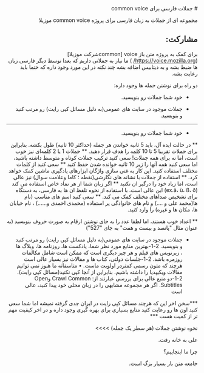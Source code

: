 <div dir="rtl">
#  جملات فارسی برای common voice 

مجموعه ای از جملات به زبان فارسی برای پروژه common voice موزیلا

## مشارکت:
 
﻿برای کمک به پروژه متن باز  common] voiceشرکت موزیلا](https://voice.mozilla.org/ ) ما نیاز به جملاتی داریم که بعدا توسط دیگر فارسی زبان ها ضبط بشه و به دیتابیس اضافه بشه چند نکته در این مورد وجود داره که حتما باید رعایت بشه.


دو راه برای نوشتن جمله ها وجود داره:

* خود شما جملات رو بنویسید.

* جملات موجود در سایت های عمومی(به دلیل مسائل کپی رایت) رو مرتب کنید و بنویسید.
--------------------------------------------------------------------------
* خود شما جملات رو بنویسید.

** در حالت ایده آل، باید 5 ثانیه خواندن هر جمله (حداکثر 10 ثانیه) طول بکشه. بنابراین برای جملات تقریبا 5 تا 10 کلمه را هدف قرار دهید.
** جملات 1 یا 2 کلمه‌ای نیز خوب است، اما نه برای همه جملات! سعی کنید ترکیب جملات کوتاه و متوسط داشته باشید، اما سعی کنید همه آنها را زیر 10 ثانیه خوانده شدن حفظ کنید
** سعی کنید از کلمات مختلف استفاده کنید. این کار به غنی سازی واژگان ابزارهای یادگیری ماشین کمک خواهد کرد.
** استفاده از جملات با نشانه های نگارشی(نقطه ؛ کاما وعلامت سوال) نیز عالی است، اما زیاد خود را درگیر ان نکنید
**	اگر زبان شما از هر نماد خاص استفاده می کند (ex.â، ü، ß، ð) این عالی است. با استفاده از نحوه تلفظ ان ها به فارسی، به دستگاه برای تشخیص صداهای مختلف کمک می کند.
**	سعی کنید اسم های مناسب (نام ها(محمد علی و ....) و نام های خانوادگی پر استفاده (محمدی احمدی و......) ، نام خیابان ها، مکان ها و غیره) را وارد کنید.

**	اعداد خوب هستند، اما لطفا عدد را به جای نوشتن ارقام به صورت حروف بنویسید (به عنوان مثال "پانصد و بیست و هفت" به جای "527")

* جملات موجود در سایت های عمومی(به دلیل مسائل کپی رایت) رو مرتب کنید و بنویسید.
2-1-بهترین منابع مورد نظر شما، پادکست ها، روزنامه ها، وبلاگ ها ، زیرنویس های فیلم و هر چیز دیگری است که ممکن است شامل مکالمات روزمره باشد.
2-1-جلسات دولتی، کتاب ها و مقالات نیز بسیار عالی است هرچند که متون رسمی کمتردر اولویت ماست.
•	متاسفانه ما هنوز نمی توانیم مقالات ویکیپدیا را داشته باشیم. بنابراین از آنجا کپی نکنید(مسائل کپی رایت).
2-1-دو منبع عالی برای بررسی عبارتند از: Crawl Common وOpen Subtitles. اگر هر مجموعه مشابهی را در زبان محلی خود پیدا کنید، عالی است

***سخن اخر این که هرچند مسائل کپی رایت در ایران جدی گرفته نمیشه اما شما سعی کنید اون ها رو رعایت کنید منابع بسیاری برای بهره گیری وجود داره و در اخر کیفیت مهم تر از کمیت هست  ***

نحوه نوشتن جملات (هر سطر یک جمله) >>>>

علی به خانه رفت.

چرا ما اینجاییم؟

جامعه متن باز بسیار بزگ است.
</div>
